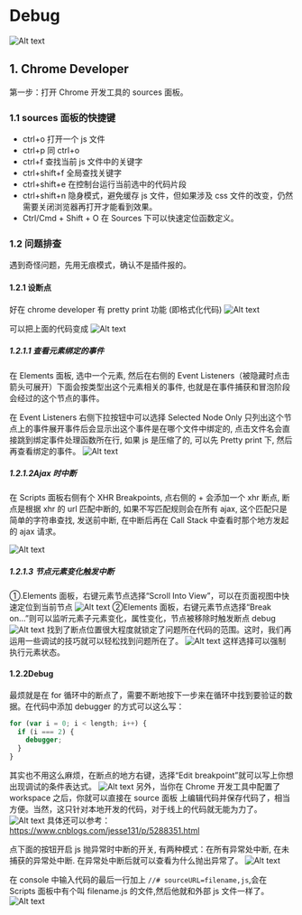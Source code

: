 # Debug

![Alt text](./浏览器debug-image1.png)

## 1. Chrome Developer

第一步：打开 Chrome 开发工具的 sources 面板。

### 1.1 sources 面板的快捷键

- ctrl+o 打开一个 js 文件
- ctrl+p 同 ctrl+o
- ctrl+f 查找当前 js 文件中的关键字
- ctrl+shift+f 全局查找关键字
- ctrl+shift+e 在控制台运行当前选中的代码片段
- ctrl+shift+n 隐身模式，避免缓存 js 文件，但如果涉及 css 文件的改变，仍然需要关闭浏览器再打开才能看到效果。
- Ctrl/Cmd + Shift + O 在 Sources 下可以快速定位函数定义。

### 1.2 问题排查

遇到奇怪问题，先用无痕模式，确认不是插件报的。

#### 1.2.1 设断点

好在 chrome developer 有 pretty print 功能
(即格式化代码)
![Alt text](./浏览器debug-image2.png)

可以把上面的代码变成
![Alt text](./浏览器debug-image3.png)

##### 1.2.1.1 查看元素绑定的事件

在 Elements 面板, 选中一个元素, 然后在右侧的 Event Listeners（被隐藏时点击箭头可展开）下面会按类型出这个元素相关的事件, 也就是在事件捕获和冒泡阶段会经过的这个节点的事件。

在 Event Listeners 右侧下拉按钮中可以选择 Selected Node Only 只列出这个节点上的事件展开事件后会显示出这个事件是在哪个文件中绑定的, 点击文件名会直接跳到绑定事件处理函数所在行, 如果 js 是压缩了的, 可以先 Pretty print 下, 然后再查看绑定的事件。
![Alt text](./浏览器debug-image4.png)

##### 1.2.1.2Ajax 时中断

在 Scripts 面板右侧有个 XHR Breakpoints, 点右侧的 + 会添加一个 xhr 断点, 断点是根据 xhr 的 url 匹配中断的, 如果不写匹配规则会在所有 ajax, 这个匹配只是简单的字符串查找, 发送前中断, 在中断后再在 Call Stack 中查看时那个地方发起的 ajax 请求。

![Alt text](./浏览器debug-image5.png)

##### 1.2.1.3 节点元素变化触发中断

①.Elements 面板，右键元素节点选择“Scroll Into View”，可以在页面视图中快速定位到当前节点
![Alt text](./浏览器debug-image6.png)
②Elements 面板，右键元素节点选择“Break on…”则可以监听元素子元素变化，属性变化，节点被移除时触发断点 debug
![Alt text](./浏览器debug-image7.png)
找到了断点位置很大程度就锁定了问题所在代码的范围。这时，我们再运用一些调试的技巧就可以轻松找到问题所在了。
![Alt text](./浏览器debug-image8.png)
这样选择可以强制执行元素状态。

#### 1.2.2Debug

最烦就是在 for 循环中的断点了，需要不断地按下一步来在循环中找到要验证的数据。在代码中添加 debugger 的方式可以这么写：

```javascript
for (var i = 0; i < length; i++) {
  if (i === 2) {
    debugger;
  }
}
```

其实也不用这么麻烦，在断点的地方右键，选择“Edit breakpoint”就可以写上你想出现调试的条件表达式。
![Alt text](./浏览器debug-image9.png)
另外，当你在 Chrome 开发工具中配置了 workspace 之后，你就可以直接在 source 面板
上编辑代码并保存代码了，相当方便。当然，这只针对本地开发的代码，对于线上的代码就无能为力了。
![Alt text](./浏览器debug-image10.png)
具体还可以参考：https://www.cnblogs.com/jesse131/p/5288351.html

点下面的按钮开启 js 抛异常时中断的开关, 有两种模式：在所有异常处中断, 在未捕获的异常处中断. 在异常处中断后就可以查看为什么抛出异常了。
![Alt text](./浏览器debug-image11.png)

在 console 中输入代码的最后一行加上 `//# sourceURL=filename,js`,会在 Scripts 面板中有个叫 filename.js 的文件,然后他就和外部 js 文件一样了。
![Alt text](./浏览器debug-image12.png)
